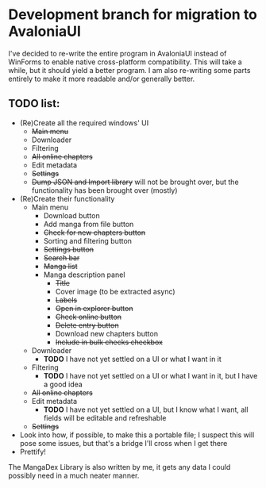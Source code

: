# Development branch for migration to AvaloniaUI  
I've decided to re-write the entire program in AvaloniaUI instead of WinForms to enable native cross-platform compatibility. This will take a while, but it should yield a better program. I am also re-writing some parts entirely to make it more readable and/or generally better.  

## TODO list:  
- (Re)Create all the required windows' UI  
	- ~~Main menu~~  
	- Downloader  
	- Filtering  
	- ~~All online chapters~~  
	- Edit metadata  
	- ~~Settings~~  
	- ~~Dump JSON and Import library~~ will not be brought over, but the functionality has been brought over (mostly)  
- (Re)Create their functionality  
	- Main menu  
		- Download button  
		- Add manga from file button  
		- ~~Check for new chapters button~~  
		- Sorting and filtering button  
		- ~~Settings button~~  
		- ~~Search bar~~  
		- ~~Manga list~~  
		- Manga description panel  
			- ~~Title~~  
			- Cover image (to be extracted async)  
			- ~~Labels~~  
			- ~~Open in explorer button~~  
			- ~~Check online button~~  
			- ~~Delete entry button~~  
			- Download new chapters button  
			- ~~Include in bulk checks checkbox~~  
	- Downloader  
		- **TODO** I have not yet settled on a UI or what I want in it  
	- Filtering  
		- **TODO** I have not yet settled on a UI or what I want in it, but I have a good idea  
	- ~~All online chapters~~  
	- Edit metadata  
		- **TODO** I have not yet settled on a UI, but I know what I want, all fields will be editable and refreshable  
	- ~~Settings~~  
- Look into how, if possible, to make this a portable file; I suspect this will pose some issues, but that's a bridge I'll cross when I get there  
- Prettify!  

The MangaDex Library is also written by me, it gets any data I could possibly need in a much neater manner.